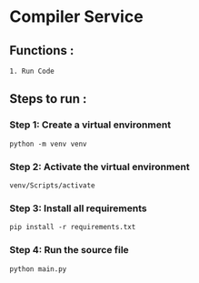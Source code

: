 # Compiler  Service 


## Functions :
    1. Run Code

## Steps to run :
### Step 1: Create a virtual environment
```shell
python -m venv venv
```
### Step 2: Activate the virtual environment
```shell
venv/Scripts/activate
```

### Step 3: Install all requirements
```shell
pip install -r requirements.txt
```
    
    
### Step 4: Run the source file
```shell
python main.py
```
    

